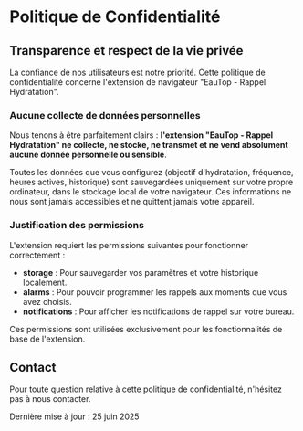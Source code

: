 # Politique de Confidentialité

## Transparence et respect de la vie privée
La confiance de nos utilisateurs est notre priorité. Cette politique de confidentialité concerne l'extension de navigateur "EauTop - Rappel Hydratation".

### Aucune collecte de données personnelles
Nous tenons à être parfaitement clairs : **l'extension "EauTop - Rappel Hydratation" ne collecte, ne stocke, ne transmet et ne vend absolument aucune donnée personnelle ou sensible**.

Toutes les données que vous configurez (objectif d'hydratation, fréquence, heures actives, historique) sont sauvegardées uniquement sur votre propre ordinateur, dans le stockage local de votre navigateur. Ces informations ne nous sont jamais accessibles et ne quittent jamais votre appareil.

### Justification des permissions

L'extension requiert les permissions suivantes pour fonctionner correctement :

- **storage** : Pour sauvegarder vos paramètres et votre historique localement.
- **alarms** : Pour pouvoir programmer les rappels aux moments que vous avez choisis.
- **notifications** : Pour afficher les notifications de rappel sur votre bureau.

Ces permissions sont utilisées exclusivement pour les fonctionnalités de base de l'extension.

## Contact

Pour toute question relative à cette politique de confidentialité, n'hésitez pas à nous contacter.

Dernière mise à jour : 25 juin 2025
